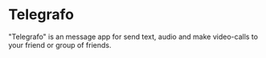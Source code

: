 # Telegrafo

"Telegrafo" is an message app for send text, audio and make video-calls to your friend or group of friends.
